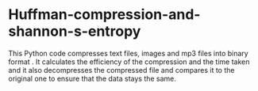# Huffman-compression-and-shannon-s-entropy
This Python code compresses text files, images and mp3 files into binary format . It calculates the efficiency of the compression and the time taken and it also decompresses the compressed file and compares it to the original one to ensure that the data stays the same. 
